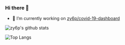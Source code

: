 ### Hi there 👋

<!--
**zy6p/zy6p** is a ✨ _special_ ✨ repository because its `README.md` (this file) appears on your GitHub profile.

Here are some ideas to get you started:

- 🌱 I’m currently learning ...
- 👯 I’m looking to collaborate on ...
- 🤔 I’m looking for help with ...
- 💬 Ask me about ...
- 📫 How to reach me: ...
- 😄 Pronouns: ...
- ⚡ Fun fact: ...
-->

- 🔭 I’m currently working on [zy6p/covid-19-dashboard](https://github.com/zy6p/covid-19-dashboard)

![zy6p's github stats](https://github-readme-stats.vercel.app/api?username=zy6p&count_private=true&show_icons=true&theme=dracula)

![Top Langs](https://github-readme-stats.vercel.app/api/top-langs/?username=zy6p&hide=c,roff,scheme,qml,matlab&langs_count=5&theme=dracula&exclude_repo=zoo-project)
